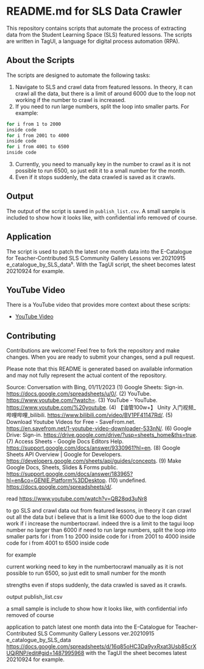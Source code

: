 # README.md for SLS Data Crawler

This repository contains scripts that automate the process of extracting data from the Student Learning Space (SLS) featured lessons. The scripts are written in TagUI, a language for digital process automation (RPA).

## About the Scripts

The scripts are designed to automate the following tasks:

1. Navigate to SLS and crawl data from featured lessons. In theory, it can crawl all the data, but there is a limit of around 6000 due to the loop not working if the number to crawl is increased.
2. If you need to run large numbers, split the loop into smaller parts. For example:
```bash
for i from 1 to 2000
inside code
for i from 2001 to 4000
inside code
for i from 4001 to 6500
inside code
```
3. Currently, you need to manually key in the number to crawl as it is not possible to run 6500, so just edit it to a small number for the month.
4. Even if it stops suddenly, the data crawled is saved as it crawls.

## Output

The output of the script is saved in `publish_list.csv`. A small sample is included to show how it looks like, with confidential info removed of course.

## Application

The script is used to patch the latest one month data into the E-Catalogue for Teacher-Contributed SLS Community Gallery Lessons ver.20210915 e_catalogue_by_SLS_data⁵. With the TagUI script, the sheet becomes latest 20210924 for example.

## YouTube Video

There is a YouTube video that provides more context about these scripts:

- [YouTube Video](^1^)

## Contributing

Contributions are welcome! Feel free to fork the repository and make changes. When you are ready to submit your changes, send a pull request.

Please note that this README is generated based on available information and may not fully represent the actual content of the repository.

Source: Conversation with Bing, 01/11/2023
(1) Google Sheets: Sign-in. https://docs.google.com/spreadsheets/u/0/.
(2) YouTube. https://www.youtube.com/?watch=.
(3) YouTube - YouTube. https://www.youtube.com/%20youtube.
(4) 【油管100w+】 Unity 入门视频_哔哩哔哩_bilibili. https://www.bilibili.com/video/BV1PF41147Rd/.
(5) Download Youtube Videos for Free - SaveFrom.net. https://en.savefrom.net/1-youtube-video-downloader-533nN/.
(6) Google Drive: Sign-in. https://drive.google.com/drive/?usp=sheets_home&ths=true.
(7) Access Sheets - Google Docs Editors Help. https://support.google.com/docs/answer/9330961?hl=en.
(8) Google Sheets API Overview | Google for Developers. https://developers.google.com/sheets/api/guides/concepts.
(9) Make Google Docs, Sheets, Slides & Forms public. https://support.google.com/docs/answer/183965?hl=en&co=GENIE.Platform%3DDesktop.
(10) undefined. https://docs.google.com/spreadsheets/d/.

read
https://www.youtube.com/watch?v=QB28qd3uNr8

to go SLS and crawl data out from featured lessons, in theory it can crawl out all the data but i believe that is a limit like 6000 due to the loop didnt work if i increase the numbertocrawl.
indeed thre is a limit to the tagui loop number no larger than 6000
if need to run large numbers, split the loop into smaller parts
for i from 1 to 2000
inside code
for i from 2001 to 4000
inside code
for i from 4001 to 6500
inside code

for example


current working
need to key in the numbertocrawl manually as it is not possible to run 6500, so just edit to small number for the month

strengths
even if stops suddenly, the data crawled is saved as it crawls.


output
publish_list.csv

a small sample is include to show how it looks like, with confidential info removed of course

application to patch latest one month data into the E-Catalogue for Teacher-Contributed SLS Community Gallery Lessons ver.20210915 e_catalogue_by_SLS_data
https://docs.google.com/spreadsheets/d/16q85oHC3Da9yxRxat3Usb85crXUQjRNP/edit#gid=1487995968
with the TagUI
the sheet becomes latest 20210924 for example.
